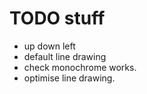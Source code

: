 # TODO stuff

- up down left 
- default line drawing
- check monochrome works.
- optimise line drawing.